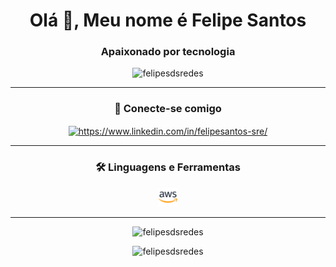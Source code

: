 <h1 align="center">Olá 👋, Meu nome é Felipe Santos</h1>
<h3 align="center">Apaixonado por tecnologia</h3>

<p align="center">
  <img src="https://komarev.com/ghpvc/?username=felipesdsredes&label=Profile%20views&color=0e75b6&style=flat" alt="felipesdsredes" />
</p>

---

<h3 align="center">🔗 Conecte-se comigo</h3>

<p align="center">
  <a href="https://linkedin.com/in/https://www.linkedin.com/in/felipe-santos-arquiteto-devops/" target="blank">
    <img align="center" src="https://cdn.jsdelivr.net/npm/simple-icons@3.0.1/icons/linkedin.svg" alt="https://www.linkedin.com/in/felipesantos-sre/" height="30" width="40" />
  </a>
</p>

---

<h3 align="center">🛠 Linguagens e Ferramentas</h3>

<p align="center">
  <!-- Cloud -->
  <img src="https://raw.githubusercontent.com/devicons/devicon/master/icons/amazonwebservices/amazonwebservices-original-wordmark.svg" alt="aws" width="30" height="30"/>
</p>

---

<p align="center">
  <img src="https://github-readme-stats.vercel.app/api/top-langs?username=felipesdsredes&show_icons=true&locale=en&layout=compact" alt="felipesdsredes" />
</p>

<p align="center">
  <img src="https://github-readme-stats.vercel.app/api?username=felipesdsredes&show_icons=true&locale=en" alt="felipesdsredes" />
</p>




